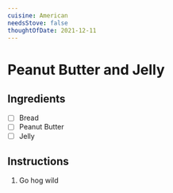 ```yaml
---
cuisine: American
needsStove: false
thoughtOfDate: 2021-12-11
---
```


# Peanut Butter and Jelly
## Ingredients
- [ ] Bread
- [ ] Peanut Butter
- [ ] Jelly

## Instructions
1. Go hog wild